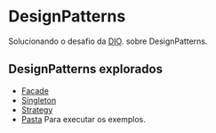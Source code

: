 # DesignPatterns

Solucionando o desafio da [DIO](https://web.dio.me/home). sobre DesignPatterns.

## DesignPatterns explorados

- [Facade](https://github.com/fabusilva/MeuRepositorio/tree/main/ProjetosJava/DesignPatterns/src/Facade)
- [Singleton](https://github.com/fabusilva/MeuRepositorio/tree/main/ProjetosJava/DesignPatterns/src/singleton)
- [Strategy](https://github.com/fabusilva/MeuRepositorio/tree/main/ProjetosJava/DesignPatterns/src/strategy)
- [Pasta](https://github.com/fabusilva/MeuRepositorio/tree/main/ProjetosJava/DesignPatterns/src/teste) Para executar os exemplos.
